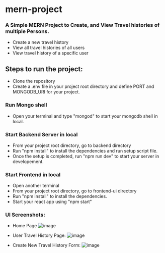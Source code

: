 # mern-project
### A Simple MERN Project to Create, and View Travel histories of multiple Persons.
- Create a new travel history
- View all travel histories of all users
- View travel history of a specific user

## Steps to run the project:
- Clone the repository
- Create a .env file in your project root directory and define PORT and MONGODB_URI for your project.

### Run Mongo shell
- Open your terminal and type "mongod" to start your mongodb shell in local.

### Start Backend Server in local
- From your project root directory, go to backend directory
- Run "npm install" to install the dependencies and run setup script file.
- Once the setup is completed, run "npm run dev" to start your server in developement.

### Start Frontend in local
- Open another terminal
- From your project root directory, go to frontend-ui directory
- Run "npm install" to install the dependencies.
- Start your react app using "npm start"

### UI Screenshots:
- Home Page
![image](https://user-images.githubusercontent.com/36531607/231337254-0ba0b62f-1b46-4cbf-8465-b781b3842999.png)

- User Travel History Page:
![image](https://user-images.githubusercontent.com/36531607/231337541-7a4d61e3-a099-4bde-a039-c30d9e0b88dd.png)

- Create New Travel History Form:
![image](https://user-images.githubusercontent.com/36531607/231337648-c368cb03-9bf8-425a-ba5e-a5e20092881c.png)

